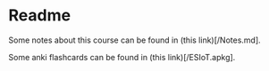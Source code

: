 # Readme
Some notes about this course can be found in (this link)[/Notes.md].

Some anki flashcards can be found in (this link)[/ESIoT.apkg].